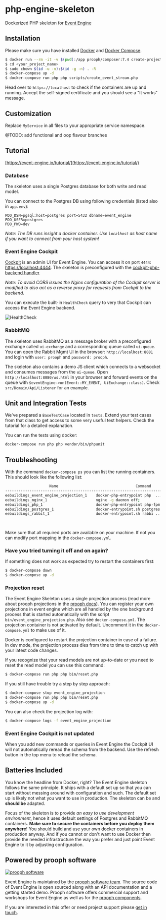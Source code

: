 # php-engine-skeleton

Dockerized PHP skeleton for [Event Engine](https://event-engine.io)

## Installation
Please make sure you have installed [Docker](https://docs.docker.com/engine/installation/ "Install Docker") and [Docker Compose](https://docs.docker.com/compose/install/ "Install Docker Compose").

```bash
$ docker run --rm -it -v $(pwd):/app prooph/composer:7.4 create-project event-engine/php-engine-skeleton <your_project_name>
$ cd <your_project_name>
$ sudo chown $(id -u -n):$(id -g -n) . -R
$ docker-compose up -d
$ docker-compose run php php scripts/create_event_stream.php
```

Head over to `https://localhost` to check if the containers are up and running.
Accept the self-signed certificate and you should see a "It works" message.

## Customization

Replace `MyService` in all files to your appropriate service namespace.

@TODO: add functional and oop flavour branches

## Tutorial

[https://event-engine.io/tutorial/](https://event-engine.io/tutorial/)

### Database

The skeleton uses a single Postgres database for both write and read model.

You can connect to the Postgres DB using following credentials (listed also in `app.env`):

```dotenv
PDO_DSN=pgsql:host=postgres port=5432 dbname=event_engine
PDO_USER=postgres
PDO_PWD=dev
```

*Note: The DB runs insight a docker container. Use `localhost` as host name if you want to connect from your host system!*

### Event Engine Cockpit
[Cockpit](https://github.com/event-engine/cockpit) is an admin UI for Event Engine. You can access it on port `4444`: [https://localhost:4444](https://localhost:4444).
The skeleton is preconfigured with the [cockpit-php-backend handler](https://github.com/event-engine/cockpit-php-backend).

*Note: To avoid CORS issues the Nginx configuration of the Cockpit server is modified to also act as a reverse proxy for requests from Cockpit to the backend.*

You can execute the built-in `HealthCheck` query to very that Cockpit can access the Event Engine backend.

![HealthCheck](https://github.com/event-engine/php-engine-skeleton/blob/master/docs/assets/cockpit_health_check.png?raw=true)

### RabbitMQ

The skeleton uses RabbitMQ as a message broker with a preconfigured exchange called `ui-exchange` and a corresponding
queue called `ui-queue`. You can open the Rabbit Mgmt UI in the browser: `http://localhost:8081` and login with `user: prooph`
and `password: prooph`.

The skeleton also contains a demo JS client which connects to a websocket and consumes messages from the `ui-queue`.
Open `http://localhost:8080/ws.html` in your browser and forward events on the queue with `$eventEngine->on(Event::MY_EVENT, UiExchange::class)`.
Check `src/Domain/Api/Listener` for an example.

## Unit and Integration Tests

We've prepared a `BaseTestCase` located in `tests`. Extend your test cases from that class to get access to some very useful test helpers.
Check the tutorial for a detailed explanation.

You can run the tests using docker:

```bash
docker-compose run php php vendor/bin/phpunit
```

## Troubleshooting

With the command `docker-compose ps` you can list the running containers. This should look like the following list:

```bash
                    Name                                   Command               State                             Ports                           
---------------------------------------------------------------------------------------------------------------------------------------------------
eebuildings_event_engine_projection_1    docker-php-entrypoint php  ...   Up                                                                
eebuildings_nginx_1                      nginx -g daemon off;             Up      0.0.0.0:443->443/tcp, 0.0.0.0:8080->80/tcp                
eebuildings_php_1                        docker-php-entrypoint php-fpm    Up      9000/tcp                                                  
eebuildings_postgres_1                   docker-entrypoint.sh postgres    Up      0.0.0.0:5432->5432/tcp                                    
eebuildings_rabbit_1                     docker-entrypoint.sh rabbi ...   Up      0.0.0.0:8081->15671/tcp, 15672/tcp,                       
                                                                                         0.0.0.0:15691->15691/tcp, 25672/tcp, 4369/tcp, 5671/tcp,  
                                                                                         5672/tcp 
```

Make sure that all required ports are available on your machine. If not you can modify port mapping in the `docker-compose.yml`.

### Have you tried turning it off and on again?

If something does not work as expected try to restart the containers first:

```bash
$ docker-compose down
$ docker-compose up -d
```

### Projection reset

The Event Engine Skeleton uses a single projection process (read more about prooph projections in the [prooph docs](http://docs.getprooph.org/event-store/projections.html#3-4)).
You can register your own projections in event engine which are all handled by the one background process that is started automatically
with the script `bin/event_engine_projection.php`. Also see `docker-compose.yml`. 
The projection container is not activated by default. Uncomment it in the `docker-compose.yml` to make use of it. 

Docker is configured to restart the projection container in case of a failure. 
In dev mode, the projection process dies from time to time to catch up with your latest code changes.

If you recognize that your read models are not up-to-date or you need to reset the read model you can use this command:

```bash
$ docker-compose run php php bin/reset.php
```

If you still have trouble try a step by step approach:

```bash
$ docker-compose stop event_engine_projection
$ docker-compose run php php bin/reset.php
$ docker-compose up -d
```

You can also check the projection log with:

```bash
$ docker-compose logs -f event_engine_projection
```

### Event Engine Cockpit is not updated

When you add new commands or queries in Event Engine the Cockpit UI will not automatically reread the schema from the backend.
Use the refresh button in the top menu to reload the schema.


## Batteries Included

You know the headline from Docker, right?
The Event Engine skeleton follows the same principle. It ships with a default set up so that you can start without messing around with configuration and such.
The default set up is likely not what you want to use in production. The skeleton can be and **should be** adapted.

Focus of the skeleton is to provide *an easy to use development environment*, hence it uses default settings of Postgres and RabbitMQ containers.
**Make sure to secure the containers before you deploy them anywhere!** You should build and use your own docker containers in production anyway.
And if you cannot or don't want to use Docker then provide the needed infrastructure the way you prefer and just point Event Engine to it by adjusting configuration.

## Powered by prooph software

[![prooph software](https://github.com/codeliner/php-ddd-cargo-sample/blob/master/docs/assets/prooph-software-logo.png)](http://prooph.de)

Event Engine is maintained by the [prooph software team](http://prooph-software.de/). The source code of Event Engine 
is open sourced along with an API documentation and a getting started demo. Prooph software offers commercial support and workshops
for Event Engine as well as for the [prooph components](http://getprooph.org/).

If you are interested in this offer or need project support please [get in touch](http://getprooph.org/#get-in-touch).

